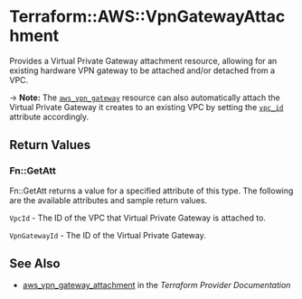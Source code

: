 # Terraform::AWS::VpnGatewayAttachment

Provides a Virtual Private Gateway attachment resource, allowing for an existing
hardware VPN gateway to be attached and/or detached from a VPC.

-> **Note:** The [`aws_vpn_gateway`](vpn_gateway.html)
resource can also automatically attach the Virtual Private Gateway it creates
to an existing VPC by setting the [`vpc_id`](vpn_gateway.html#vpc_id) attribute accordingly.

## Return Values

### Fn::GetAtt

Fn::GetAtt returns a value for a specified attribute of this type. The following are the available attributes and sample return values.

`VpcId` - The ID of the VPC that Virtual Private Gateway is attached to.

`VpnGatewayId` - The ID of the Virtual Private Gateway.

## See Also

* [aws_vpn_gateway_attachment](https://www.terraform.io/docs/providers/aws/r/vpn_gateway_attachment.html) in the _Terraform Provider Documentation_